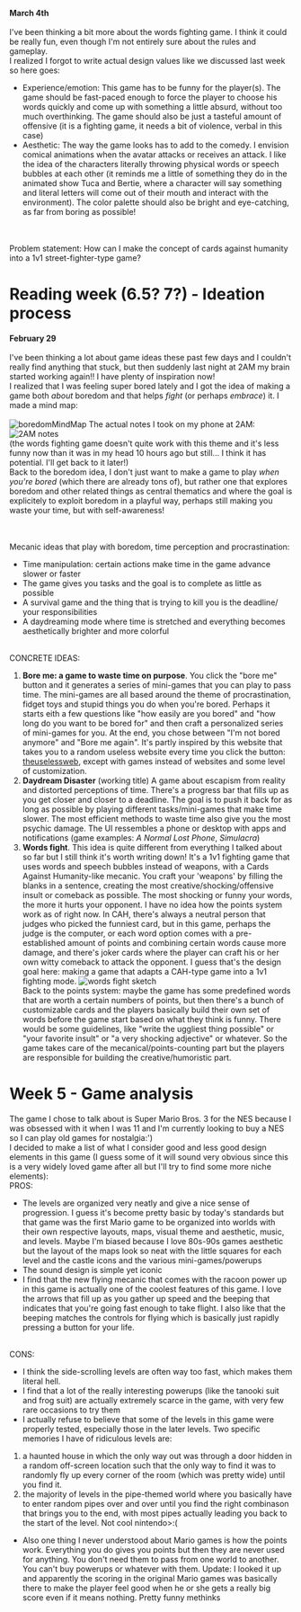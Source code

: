 **March 4th**
<br><br> I've been thinking a bit more about the words fighting game. I think it could be really fun, even though I'm not entirely sure about the rules and gameplay.
<br> I realized I forgot to write actual design values like we discussed last week so here goes:
- Experience/emotion: This game has to be funny for the player(s). The game should be fast-paced enough to force the player to choose his words quickly and come up with something a little absurd, without too much overthinking. The game should also be just a tasteful amount of offensive (it is a fighting game, it needs a bit of violence, verbal in this case)
- Aesthetic: The way the game looks has to add to the comedy. I envision comical animations when the avatar attacks or receives an attack. I like the idea of the characters literally throwing physical words or speech bubbles at each other (it reminds me a little of something they do in the animated show Tuca and Bertie, where a character will say something and literal letters will come out of their mouth and interact with the environment). The color palette should also be bright and eye-catching, as far from boring as possible!

<br><br> Problem statement: How can I make the concept of cards against humanity into a 1v1 street-fighter-type game?

# Reading week (6.5? 7?) - Ideation process

**February 29** <br>
<br> I've been thinking a lot about game ideas these past few days and I couldn't really find anything that stuck, but then suddenly last night at 2AM my brain started working again!! I have plenty of inspiration now!
<br> I realized that I was feeling super bored lately and I got the idea of making a game both *about* boredom and that helps *fight* (or perhaps *embrace*) it. I made a mind map: <br> <br>
![boredomMindMap](https://github.com/marie-anne-decarie/CART-315/assets/157767089/2e71cc51-d6f9-4d0b-88f4-d220b65d19c2)
The actual notes I took on my phone at 2AM: <br>
![2AM notes](https://github.com/marie-anne-decarie/CART-315/assets/157767089/e09a65f4-516e-4efc-8f80-20a4e12f1af2)
<br>(the words fighting game doesn't quite work with this theme and it's less funny now than it was in my head 10 hours ago
but still... I think it has potential. I'll get back to it later!)<br>
Back to the boredom idea, I don't just want to make a game to play *when you're bored* (which there are already tons of), but rather one that explores boredom and other related things as central thematics and where the goal is explicitely to exploit boredom in a playful way, perhaps still making you waste your time, but with self-awareness!

<br><br> Mecanic ideas that play with boredom, time perception and procrastination:
- Time manipulation: certain actions make time in the game advance slower or faster
- The game gives you tasks and the goal is to complete as little as possible
- A survival game and the thing that is trying to kill you is the deadline/ your responsibilities
- A daydreaming mode where time is stretched and everything becomes aesthetically brighter and more colorful

<br> CONCRETE IDEAS:
1. **Bore me: a game to waste time on purpose**. You click the "bore me" button and it generates a series of mini-games that you can play to pass time. The mini-games are all based around the theme of procrastination, fidget toys and stupid things you do when you're bored. Perhaps it starts eith a few questions like "how easily are you bored" and "how long do you want to be bored for" and then craft a personalized series of mini-games for you. At the end, you chose between "I'm not bored anymore" and "Bore me again". It's partly inspired by this website that takes you to a random useless website every time you click the button: [theuselessweb](https://theuselessweb.com/), except with games instead of websites and some level of customization. 
2. **Daydream Disaster** (working title) A game about escapism from reality and distorted perceptions of time. There's a progress bar that fills up as you get closer and closer to a deadline. The goal is to push it back for as long as possible by playing different tasks/mini-games that make time slower. The most efficient methods to waste time also give you the most psychic damage. The UI ressembles a phone or desktop with apps and notifications (game examples: *A Normal Lost Phone*, *Simulacra*) 
3. **Words fight**. This idea is quite different from everything I talked about so far but I still think it's worth writing down! It's a 1v1 fighting game that uses words and speech bubbles instead of weapons, with a Cards Against Humanity-like mecanic. You craft your 'weapons' by filling the blanks in a sentence, creating the most creative/shocking/offensive insult or comeback as possible. The most shocking or funny your words, the more it hurts your opponent. I have no idea how the points system work as of right now. In CAH, there's always a neutral person that judges who picked the funniest card, but in this game, perhaps the judge is the computer, or each word option comes with a pre-established amount of points and combining certain words cause more damage, and there's joker cards where the player can craft his or her own witty comeback to attack the opponent. I guess that's the design goal here: making a game that adapts a CAH-type game into a 1v1 fighting mode.
![words fight sketch](https://github.com/marie-anne-decarie/CART-315/assets/157767089/0eaa0c59-8ce2-440b-b57b-df2cf89aced1)
<br> Back to the points system: maybe the game has some predefined words that are worth a certain numbers of points, but then there's a bunch of customizable cards and the players basically build their own set of words before the game start based on what they think is funny. There would be some guidelines, like "write the uggliest thing possible" or "your favorite insult" or "a very shocking adjective" or whatever. So the game takes care of the mecanical/points-counting part but the players are responsible for building the creative/humoristic part.  





# Week 5 - Game analysis

The game I chose to talk about is Super Mario Bros. 3 for the NES because I was obsessed with it when I was 11 and
I'm currently looking to buy a NES so I can play old games for nostalgia:')
<br> I decided to make a list of what I consider good and less good design elements in this game (I guess some of
it will sound very obvious since this is a very widely loved game after all but I'll try to find some more
niche elements):
<br> PROS:
- The levels are organized very neatly and give a nice sense of progression. I guess it's become pretty basic
by today's standards but that game was the first
Mario game to be organized into worlds with their own respective layouts, maps, visual theme and aesthetic, music, and levels.
Maybe I'm biased because I love 80s-90s games aesthetic but the layout of the maps look so neat with the little squares
for each level and the castle icons and the various mini-games/powerups
- The sound design is simple yet iconic
- I find that the new flying mecanic that comes with the racoon power up in this game is actually one of the coolest
features of this game. I love the arrows that fill up as you gather up speed and the beeping that indicates that you're going
fast enough to take flight. I also like that the beeping matches the controls for flying which is basically just rapidly
pressing a button for your life.
  
<br> CONS:
- I think the side-scrolling levels are often way too fast, which makes them literal hell.
- I find that a lot of the really interesting powerups (like the tanooki suit and frog suit)
are actually extremely scarce in the game, with very few rare occasions
to try them
- I actually refuse to believe that some of the levels in this game were properly tested, especially those in the later levels.
Two specific memories I have of ridiculous levels are:
1.  a haunted house in which the only way out was through a door hidden in a
random off-screen location such that the only way to find it was to randomly fly up every corner of the room (which was pretty
wide) until you find it.
2. the majority of levels in the pipe-themed world where you basically have to enter random
pipes over and over until you find the right combinason that brings you to the end, with most pipes actually leading you
back to the start of the level. Not cool nintendo>:(
- Also one thing I never understood about Mario games is how the points work. Everything you do gives you points but
then they are never used for anything. You don't need them to pass from one world to another. You can't buy powerups
or whatever with them. Update: I looked it up and apparently the scoring in the original Mario games was basically there
to make the player feel good when he or she gets a really big score even if it means nothing. Pretty funny methinks

